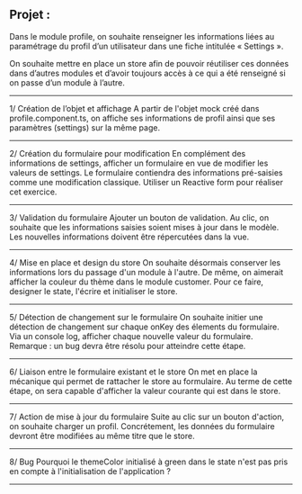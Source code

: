 Projet : 
--------

Dans le module profile, on souhaite renseigner les informations liées au paramétrage du profil d’un utilisateur dans une fiche intitulée « Settings ». 

On souhaite mettre en place un store afin de pouvoir réutiliser ces données dans d’autres modules et d’avoir toujours accès à ce qui a été renseigné si on passe d’un module à l’autre. 

--------------------------

1/ Création de l’objet et affichage
A partir de l'objet mock créé dans profile.component.ts, on affiche ses informations de profil ainsi que ses paramètres (settings) sur la même page. 

--------------------------

2/ Création du formulaire pour modification
En complément des informations de settings, afficher un formulaire en vue de modifier les valeurs de settings. 
Le formulaire contiendra des informations pré-saisies comme une modification classique. 
Utiliser un Reactive form pour réaliser cet exercice. 

--------------------------

3/ Validation du formulaire
Ajouter un bouton de validation. 
Au clic, on souhaite que les informations saisies soient mises à jour dans le modèle. 
Les nouvelles informations doivent être répercutées dans la vue. 

--------------------------

4/ Mise en place et design du store
On souhaite désormais conserver les informations lors du passage d'un module à l'autre. De même, on aimerait afficher la couleur du thème dans le module customer. 
Pour ce faire, designer le state, l'écrire et initialiser le store. 

--------------------------

5/ Détection de changement sur le formulaire
On souhaite initier une détection de changement sur chaque onKey des élements du formulaire.
Via un console log, afficher chaque nouvelle valeur du formulaire. 
Remarque : un bug devra être résolu pour atteindre cette étape.

--------------------------

6/ Liaison entre le formulaire existant et le store
On met en place la mécanique qui permet de rattacher le store au formulaire. 
Au terme de cette étape, on sera capable d'afficher la valeur courante qui est dans le store. 

--------------------------

7/ Action de mise à jour du formulaire
Suite au clic sur un bouton d'action, on souhaite charger un profil.
Concrétement, les données du formulaire devront être modifiées au même titre que le store. 

--------------------------

8/ Bug
Pourquoi le themeColor initialisé à green dans le state n'est pas pris en compte à l'initialisation de l'application ? 

--------------------------
